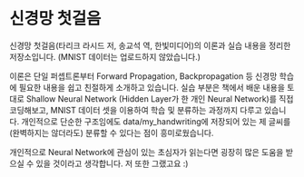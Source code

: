 # 신경망 첫걸음
신경망 첫걸음(타리크 라시드 저, 송교석 역, 한빛미디어)의 이론과 실습 내용을 정리한 저장소입니다. (MNIST 데이터는 업로드하지 않았습니다.) 

이론은 단일 퍼셉트론부터 Forward Propagation, Backpropagation 등 신경망 학습에 필요한 내용을 쉽고 친절하게 소개하고 있습니다. 실습 부분은 책에서 배운 내용을 토대로 Shallow Neural Network (Hidden Layer가 한 개인 Neural Network)를 직접 코딩해보고, MNIST 데이터 셋을 이용하여 학습 및 분류하는 과정까지 다루고 있습니다. 개인적으로 단순한 구조임에도 data/my_handwriting에 저장되어 있는 제 글씨를 (완벽하지는 않더라도) 분류할 수 있다는 점이 흥미로웠습니다.  

개인적으로 Neural Network에 관심이 있는 초심자가 읽는다면 굉장히 많은 도움을 받으실 수 있을 것이라고 생각합니다. 저 또한 그랬고요 :) 
